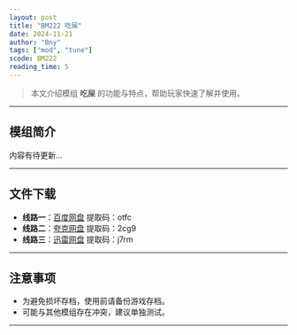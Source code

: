 ```yaml
---
layout: post
title: "BM222 吃屎"
date: 2024-11-21
author: "Bny"
tags: ["mod", "tune"]
scode: BM222
reading_time: 5
---
```


> 本文介绍模组 **吃屎** 的功能与特点，帮助玩家快速了解并使用。

---

## 模组简介

内容有待更新...

---


## 文件下载
- **线路一**：[百度网盘](https://pan.baidu.com/s/1Rx-MzCnkzeLlh_kCIVpbsg?pwd=otfc)  提取码：otfc  
- **线路二**：[夸克网盘](https://pan.quark.cn/s/641706319cad?pwd=2cg9)  提取码：2cg9  
- **线路三**：[迅雷网盘](https://pan.xunlei.com/s/VOCCbk7G-D1NTf_K8ycZu3PhA1?pwd=j7rm)  提取码：j7rm  

---

## 注意事项
- 为避免损坏存档，使用前请备份游戏存档。
- 可能与其他模组存在冲突，建议单独测试。

---

